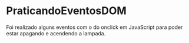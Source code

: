 # PraticandoEventosDOM



Foi realizado alguns eventos com o do onclick em JavaScript para poder estar apagando e acendendo a lampada.
